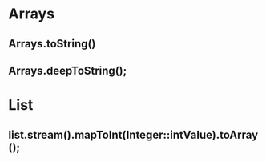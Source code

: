# Arrays

## Arrays.toString()

## Arrays.deepToString();

# List

## list.stream().mapToInt(Integer::intValue).toArray();
